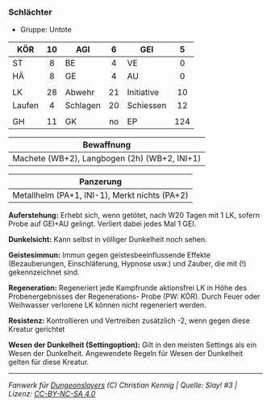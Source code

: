 ### Schlächter

- Gruppe: Untote

| KÖR    | 10  | AGI      |  6  | GEI        |  5  |
| ------ | :-: | -------- | :-: | ---------- | :-: |
| ST     |  8  | BE       |  4  | VE         |  0  |
| HÄ     |  8  | GE       |  4  | AU         |  0  |
|        |     |          |     |            |     |
| LK     | 28  | Abwehr   | 21  | Initiative | 10  |
| Laufen |  4  | Schlagen | 20  | Schiessen  | 12  |
|        |     |          |     |            |     |
| GH     | 11  | GK       | no  | EP         | 124 |

|                  Bewaffnung                  |
| :------------------------------------------: |
| Machete (WB+2), Langbogen (2h) (WB+2, INI+1) |

|                   Panzerung                   |
| :-------------------------------------------: |
| Metallhelm (PA+1, INI-1), Merkt nichts (PA+2) |

**Auferstehung:** Erhebt sich, wenn getötet, nach W20 Tagen mit 1 LK, sofern Probe auf GEI+AU gelingt. Verliert dabei jedes Mal 1 GEI.

**Dunkelsicht:** Kann selbst in völliger Dunkelheit noch sehen.

**Geistesimmun:** Immun gegen geistesbeeinflussende Effekte (Bezauberungen, Einschläferung, Hypnose usw.) und Zauber, die mit (!) gekennzeichnet sind.

**Regeneration:** Regeneriert jede Kampfrunde aktionsfrei LK in Höhe des Probenergebnisses der Regenerations- Probe (PW: KÖR). Durch Feuer oder Weihwasser verlorene LK können nicht regeneriert werden.

**Resistenz:** Kontrollieren und Vertreiben zusätzlich -2, wenn gegen diese Kreatur gerichtet

**Wesen der Dunkelheit (Settingoption):** Gilt in den meisten Settings als ein Wesen der Dunkelheit. Angewendete Regeln für Wesen der Dunkelheit gelten für diese Kreatur.

---

_Fanwerk für [Dungeonslayers](https://www.dungeonslayers.net/) (C) Christian Kennig | Quelle: Slay! #3 | Lizenz: [CC-BY-NC-SA 4.0](https://creativecommons.org/licenses/by-nc-sa/4.0/deed.de)_
